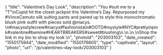{
    "title": "Valentine’s Day Look",
    "description": "You #suit me to a “T”\nCupid hit the closet jackpot this Valentine’s Day. Repurposed my #VinceCamuto silk suiting pants and paired up to style this monochromatic blush pink outfit with pieces sold @macys. \n#macysstylecrew#macys#fashionista\n#OOTD#mystyle#NYC#prettyinpink#valentine#bemine#HEARTBREAKERS#sweet#blushing\n.\n.\n.\nShop the link in my bio to shop my look \n",
    "photoId": "203003103",
    "date_created": "1550175944",
    "date_modified": "1550176605",
    "type": "captivate",
    "layout": "photo",
    "url": "\/p\/valentines-day-look\/203003103"
}